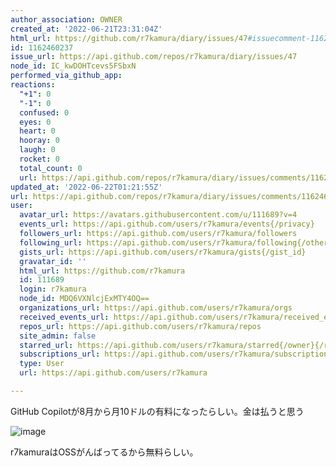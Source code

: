 ```yaml
---
author_association: OWNER
created_at: '2022-06-21T23:31:04Z'
html_url: https://github.com/r7kamura/diary/issues/47#issuecomment-1162460237
id: 1162460237
issue_url: https://api.github.com/repos/r7kamura/diary/issues/47
node_id: IC_kwDOHTcevs5FSbxN
performed_via_github_app: 
reactions:
  "+1": 0
  "-1": 0
  confused: 0
  eyes: 0
  heart: 0
  hooray: 0
  laugh: 0
  rocket: 0
  total_count: 0
  url: https://api.github.com/repos/r7kamura/diary/issues/comments/1162460237/reactions
updated_at: '2022-06-22T01:21:55Z'
url: https://api.github.com/repos/r7kamura/diary/issues/comments/1162460237
user:
  avatar_url: https://avatars.githubusercontent.com/u/111689?v=4
  events_url: https://api.github.com/users/r7kamura/events{/privacy}
  followers_url: https://api.github.com/users/r7kamura/followers
  following_url: https://api.github.com/users/r7kamura/following{/other_user}
  gists_url: https://api.github.com/users/r7kamura/gists{/gist_id}
  gravatar_id: ''
  html_url: https://github.com/r7kamura
  id: 111689
  login: r7kamura
  node_id: MDQ6VXNlcjExMTY4OQ==
  organizations_url: https://api.github.com/users/r7kamura/orgs
  received_events_url: https://api.github.com/users/r7kamura/received_events
  repos_url: https://api.github.com/users/r7kamura/repos
  site_admin: false
  starred_url: https://api.github.com/users/r7kamura/starred{/owner}{/repo}
  subscriptions_url: https://api.github.com/users/r7kamura/subscriptions
  type: User
  url: https://api.github.com/users/r7kamura

---
```

GitHub Copilotが8月から月10ドルの有料になったらしい。金は払うと思う

![image](https://user-images.githubusercontent.com/111689/174923194-2165fcd9-faae-468e-8e8f-5131171fdce8.png)

r7kamuraはOSSがんばってるから無料らしい。